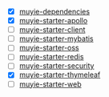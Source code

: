 
- [x] [muyie-dependencies](muyie-dependencies)
- [x] [muyie-starter-apollo](muyie-starter-apollo)
- [ ] [muyie-starter-client](muyie-starter-client)
- [ ] [muyie-starter-mybatis](muyie-starter-mybatis)
- [ ] [muyie-starter-oss](muyie-starter-oss)
- [ ] [muyie-starter-redis](muyie-starter-redis)
- [ ] [muyie-starter-security](muyie-starter-security)
- [x] [muyie-starter-thymeleaf](muyie-starter-thymeleaf)
- [ ] [muyie-starter-web](muyie-starter-web)
